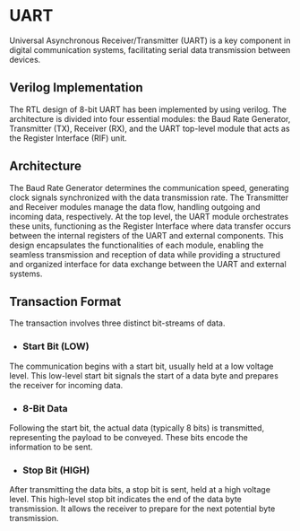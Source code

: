 # UART

Universal Asynchronous Receiver/Transmitter (UART) is a key component in digital communication systems, facilitating serial data transmission between devices. 

## Verilog Implementation

The RTL design of 8-bit UART has been implemented by using verilog. The architecture is divided into four essential modules: the Baud Rate Generator, Transmitter (TX), Receiver (RX), and the UART top-level module that acts as the Register Interface (RIF) unit.

## Architecture

The Baud Rate Generator determines the communication speed, generating clock signals synchronized with the data transmission rate. The Transmitter and Receiver modules manage the data flow, handling outgoing and incoming data, respectively. At the top level, the UART module orchestrates these units, functioning as the Register Interface where data transfer occurs between the internal registers of the UART and external components. This design encapsulates the functionalities of each module, enabling the seamless transmission and reception of data while providing a structured and organized interface for data exchange between the UART and external systems.

## Transaction Format

The transaction involves three distinct bit-streams of data.

- ### Start Bit (LOW)

The communication begins with a start bit, usually held at a low voltage level. This low-level start bit signals the start of a data byte and prepares the receiver for incoming data.

- ### 8-Bit Data

Following the start bit, the actual data (typically 8 bits) is transmitted, representing the payload to be conveyed. These bits encode the information to be sent.

- ### Stop Bit (HIGH)

After transmitting the data bits, a stop bit is sent, held at a high voltage level. This high-level stop bit indicates the end of the data byte transmission. It allows the receiver to prepare for the next potential byte transmission.
